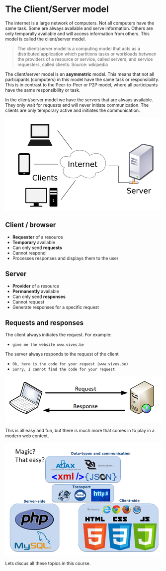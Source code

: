 # The Client/Server model

The internet is a large network of computers. Not all computers have the same task. Some are always available and serve information. Others are only temporally available and will access information from others. This model is called the client/server model.

> The client/server model is a computing model that acts as a distributed application which partitions tasks or workloads between the providers of a resource or service, called servers, and service requesters, called clients. Source: wikipedia

The client/server model is an **asymmetric** model. This means that not all participants \(computers\) in this model have the same task or responsibility. This is in contrast to the Peer-to-Peer or P2P model, where all participants have the same responsibility or task.

In the client/server model we have the servers that are always available. They only wait for requests and will never initiate communication. The clients are only temporary active and initiates the communication.

![Client / Server model](./img/client-server.png)

## Client / browser

* **Requester** of a resource
* **Temporary** available
* Can only send **requests**
* Cannot respond
* Processes responses and displays them to the user

## Server

* **Provider** of a resource
* **Permanently** available
* Can only send **responses**
* Cannot request
* Generate responses for a specific request

## Requests and responses

The client always initiates the request. For example:

* `give me the website www.vives.be`

The server always responds to the request of the client

* `Ok, here is the code for your request (www.vives.be)`
* `Sorry, I cannot find the code for your request`

![Request and Response](./img/request-response.png)

This is all easy and fun, but there is much more that comes in to play in a modern web context.

![Magic?](./img/web-magic.png)

Lets discus all these topics in this course.
